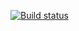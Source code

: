 [![Build status](https://ci.appveyor.com/api/projects/status/wxq0n8qdjewrxa5k?svg=true)](https://ci.appveyor.com/project/AnastasiaBorisovna/api-sglik)
